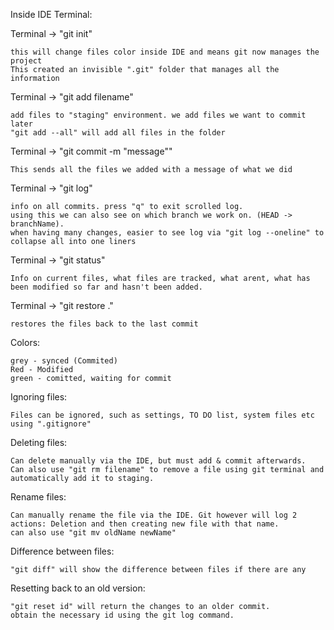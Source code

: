 Inside IDE Terminal:

Terminal -> "git init"

    this will change files color inside IDE and means git now manages the project    
    This created an invisible ".git" folder that manages all the information


Terminal -> "git add filename"

    add files to "staging" environment. we add files we want to commit later
    "git add --all" will add all files in the folder
	
Terminal -> "git commit -m "message""

    This sends all the files we added with a message of what we did
	
Terminal -> "git log"

    info on all commits. press "q" to exit scrolled log.
    using this we can also see on which branch we work on. (HEAD -> branchName).
    when having many changes, easier to see log via "git log --oneline" to collapse all into one liners
	
Terminal -> "git status"

    Info on current files, what files are tracked, what arent, what has been modified so far and hasn't been added.
	
Terminal -> "git restore ."

	restores the files back to the last commit

Colors:
   
    grey - synced (Commited)
    Red - Modified
    green - comitted, waiting for commit

Ignoring files:

    Files can be ignored, such as settings, TO DO list, system files etc
    using ".gitignore"

Deleting files:

    Can delete manually via the IDE, but must add & commit afterwards.
    Can also use "git rm filename" to remove a file using git terminal and automatically add it to staging.

Rename files:

    Can manually rename the file via the IDE. Git however will log 2 actions: Deletion and then creating new file with that name.
    can also use "git mv oldName newName"

Difference between files:

    "git diff" will show the difference between files if there are any

Resetting back to an old version:

    "git reset id" will return the changes to an older commit.
    obtain the necessary id using the git log command.